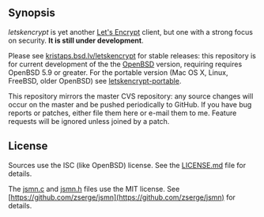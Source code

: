 ## Synopsis

*letskencrypt* is yet another [Let's Encrypt](https://letsencrypt.org)
client, but one with a strong focus on security.  **It is still under
development**.

Please see
[kristaps.bsd.lv/letskencrypt](https://kristaps.bsd.lv/letskencrypt) for
stable releases: this repository is for current development of the the
[OpenBSD](http://www.openbsd.org) version, requiring requires OpenBSD
5.9 or greater.  For the portable version (Mac OS X, Linux, FreeBSD,
older OpenBSD) see
[letskencrypt-portable](https://github.com/kristapsdz/letskencrypt-portable).

This repository mirrors the master CVS repository: any source changes
will occur on the master and be pushed periodically to GitHub.  If you
have bug reports or patches, either file them here or e-mail them to me.
Feature requests will be ignored unless joined by a patch.

## License

Sources use the ISC (like OpenBSD) license.
See the [LICENSE.md](LICENSE.md) file for details.

The [jsmn.c](jsmn.c) and [jsmn.h](jsmn.h) files use the MIT license.
See [https://github.com/zserge/jsmn](https://github.com/zserge/jsmn) for
details.
